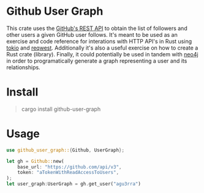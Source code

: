 # Github User Graph
This crate uses the [GitHub's REST API](https://docs.github.com/en/rest) to obtain the list of followers and other users a given GitHub user follows. It's meant to be used as an exercise and code reference for interations with HTTP API's in Rust using [tokio](https://tokio.rs/) and [reqwest](https://crates.io/crates/reqwest). Additionally it's also a useful exercise on how to create a Rust crate (library). Finally, it could potentially be used in tandem with [neo4j](https://neo4j.com/developer/) in order to programatically generate a graph representing a user and its relationships.

# Install
> cargo install github-user-graph

# Usage
```rust
use github_user_graph::{Github, UserGraph};

let gh = Github::new(
    base_url: "https://github.com/api/v3",
    token: "aTokenWithReadAccessToUsers",
);
let user_graph:UserGraph = gh.get_user("agu3rra")
```
